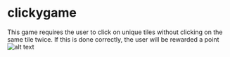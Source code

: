 # clickygame
This game requires the user to click on unique tiles without clicking on the same tile twice. If this is done correctly, the user will be rewarded a point 
![alt text](https://imgur.com/tYIPrNi.png)